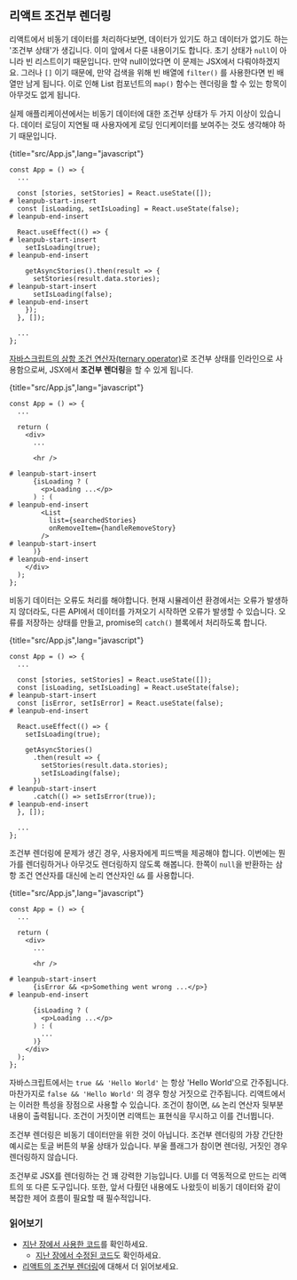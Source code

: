 ## 리액트 조건부 렌더링

리액트에서 비동기 데이터를 처리하다보면, 데이터가 있기도 하고 데이터가 없기도 하는 '조건부 상태'가 생깁니다. 이미 앞에서 다룬 내용이기도 합니다. 초기 상태가 `null`이 아니라 빈 리스트이기 때문입니다. 만약 null이었다면 이 문제는 JSX에서 다뤄야하겠지요. 그러나 `[]` 이기 때문에, 만약 검색을 위해 빈 배열에  `filter()` 를 사용한다면 빈 배열만 남게 됩니다. 이로 인해 List 컴포넌트의 `map()` 함수는 렌더링을 할 수 있는 항목이 아무것도 없게 됩니다.

실제 애플리케이션에서는 비동기 데이터에 대한 조건부 상태가 두 가지 이상이 있습니다. 데이터 로딩이 지연될 때 사용자에게 로딩 인디케이터를 보여주는 것도 생각해야 하기 때문입니다.

{title="src/App.js",lang="javascript"}
~~~~~~~
const App = () => {
  ...

  const [stories, setStories] = React.useState([]);
# leanpub-start-insert
  const [isLoading, setIsLoading] = React.useState(false);
# leanpub-end-insert

  React.useEffect(() => {
# leanpub-start-insert
    setIsLoading(true);
# leanpub-end-insert

    getAsyncStories().then(result => {
      setStories(result.data.stories);
# leanpub-start-insert
      setIsLoading(false);
# leanpub-end-insert
    });
  }, []);

  ...
};
~~~~~~~

[자바스크립트의 삼항 조건 연산자(ternary operator)](https://developer.mozilla.org/en-US/docs/Web/JavaScript/Reference/Operators/Conditional_Operator)로 조건부 상태를 인라인으로 사용함으로써, JSX에서 **조건부 렌더링**을 할 수 있게 됩니다.

{title="src/App.js",lang="javascript"}
~~~~~~~
const App = () => {
  ...

  return (
    <div>
      ...

      <hr />

# leanpub-start-insert
      {isLoading ? (
        <p>Loading ...</p>
      ) : (
# leanpub-end-insert
        <List
          list={searchedStories}
          onRemoveItem={handleRemoveStory}
        />
# leanpub-start-insert
      )}
# leanpub-end-insert
    </div>
  );
};
~~~~~~~

비동기 데이터는 오류도 처리를 해야합니다. 현재 시뮬레이션 환경에서는 오류가 발생하지 않더라도, 다른 API에서 데이터를 가져오기 시작하면 오류가 발생할 수 있습니다. 오류를 저장하는 상태를 만들고, promise의 `catch()` 블록에서 처리하도록 합니다.

{title="src/App.js",lang="javascript"}
~~~~~~~
const App = () => {
  ...

  const [stories, setStories] = React.useState([]);
  const [isLoading, setIsLoading] = React.useState(false);
# leanpub-start-insert
  const [isError, setIsError] = React.useState(false);
# leanpub-end-insert

  React.useEffect(() => {
    setIsLoading(true);

    getAsyncStories()
      .then(result => {
        setStories(result.data.stories);
        setIsLoading(false);
      })
# leanpub-start-insert
      .catch(() => setIsError(true));
# leanpub-end-insert
  }, []);

  ...
};
~~~~~~~

조건부 렌더링에 문제가 생긴 경우, 사용자에게 피드백을 제공해야 합니다. 이번에는 뭔가를 렌더링하거나 아무것도 렌더링하지 않도록 해봅니다. 한쪽이 `null`을 반환하는 삼항 조건 연산자를 대신에 논리 연산자인 `&&` 를 사용합니다.

{title="src/App.js",lang="javascript"}
~~~~~~~
const App = () => {
  ...

  return (
    <div>
      ...

      <hr />

# leanpub-start-insert
      {isError && <p>Something went wrong ...</p>}
# leanpub-end-insert

      {isLoading ? (
        <p>Loading ...</p>
      ) : (
        ...
      )}
    </div>
  );
};
~~~~~~~

자바스크립트에서는 `true && 'Hello World'` 는 항상 'Hello World'으로 간주됩니다. 마찬가지로 `false && 'Hello World'` 의 경우 항상 거짓으로 간주됩니다. 리액트에서는 이러한 특성을 장점으로 사용할 수 있습니다. 조건이 참이면, `&&` 논리 연산자 뒷부분 내용이 출력됩니다. 조건이 거짓이면 리액트는 표현식을 무시하고 이를 건너뜁니다.

조건부 렌더링은 비동기 데이터만을 위한 것이 아닙니다. 조건부 렌더링의 가장 간단한 예시로는 토글 버튼의 부울 상태가 있습니다. 부울 플래그가 참이면 렌더링, 거짓인 경우 렌더링하지 않습니다.

조건부로 JSX를 렌더링하는 건 꽤 강력한 기능입니다. UI를 더 역동적으로 만드는 리액트의 또 다른 도구입니다. 또한, 앞서 다뤘던 내용에도 나왔듯이 비동기 데이터와 같이 복잡한 제어 흐름이 필요할 때 필수적입니다.

### 읽어보기

* [지난 장에서 사용한 코드](https://codesandbox.io/s/github/the-road-to-learn-react/hacker-stories/tree/hs/React-Conditional-Rendering)를 확인하세요.
  * [지난 장에서 수정된 코드](https://github.com/the-road-to-learn-react/hacker-stories/compare/hs/React-Asynchronous-Data...hs/React-Conditional-Rendering?expand=1)도 확인하세요.
* [리액트의 조건부 렌더링](https://www.robinwieruch.de/conditional-rendering-react/)에 대해서 더 읽어보세요.

